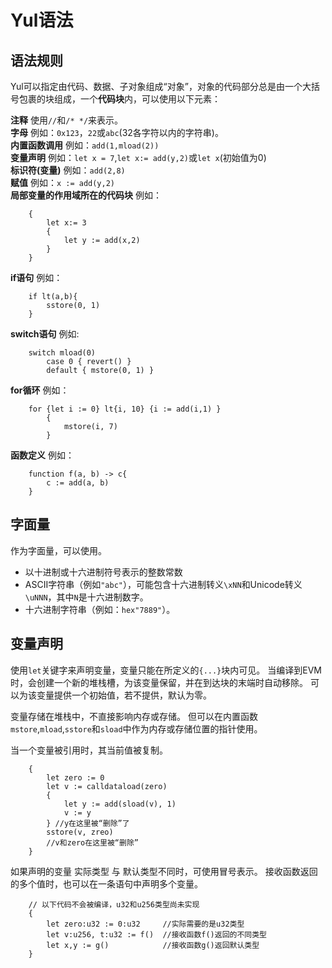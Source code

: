 Yul语法
==========

语法规则
----------
Yul可以指定由代码、数据、子对象组成“对象”，对象的代码部分总是由一个大括号包裹的块组成，一个**代码块**内，可以使用以下元素：

**注释** 使用``//``和``/* */``来表示。  
**字母** 例如：``0x123``，``22``或``abc``(32各字符以内的字符串)。  
**内置函数调用** 例如：``add(1,mload(2))``  
**变量声明** 例如：``let x = 7``,``let x:= add(y,2)``或``let x``(初始值为0)  
**标识符(变量)** 例如：``add(2,8)``  
**赋值** 例如：``x := add(y,2)``  
**局部变量的作用域所在的代码块** 例如：
```
    {
        let x:= 3 
        {
            let y := add(x,2)
        }
    }
```
**if语句** 例如：
```
    if lt(a,b){ 
        sstore(0, 1) 
    }    
```
**switch语句** 例如:
```
    switch mload(0)
        case 0 { revert() }
        default { mstore(0, 1) }
```
**for循环** 例如：
```
    for {let i := 0} lt{i, 10} {i := add(i,1) }
        {
            mstore(i, 7)
        }
```
**函数定义** 例如：
```
    function f(a, b) -> c{
        c := add(a, b)
    }
```

字面量
----------

作为字面量，可以使用。

- 以十进制或十六进制符号表示的整数常数
- ASCII字符串（例如``"abc"``），可能包含十六进制转义``\xNN``和Unicode转义``\uNNN``，其中``N``是十六进制数字。
- 十六进制字符串（例如：``hex"7889"``）。

变量声明
----------

使用``let``关键字来声明变量，变量只能在所定义的``{...}``块内可见。
当编译到EVM时，会创建一个新的堆栈槽，为该变量保留，并在到达块的末端时自动移除。
可以为该变量提供一个初始值，若不提供，默认为零。

变量存储在堆栈中，不直接影响内存或存储。
但可以在内置函数``mstore``,``mload``,``sstore``和``sload``中作为内存或存储位置的指针使用。

当一个变量被引用时，其当前值被复制。
```
    {
        let zero := 0
        let v := calldataload(zero)
        {
            let y := add(sload(v), 1)
            v := y
        } //y在这里被“删除”了
        sstore(v, zreo)
        //v和zero在这里被“删除”
    }
```

如果声明的变量 实际类型 与 默认类型不同时，可使用冒号表示。
接收函数返回的多个值时，也可以在一条语句中声明多个变量。
```
    // 以下代码不会被编译，u32和u256类型尚未实现
    {
        let zero:u32 := 0:u32     //实际需要的是u32类型 
        let v:u256, t:u32 := f()  //接收函数f()返回的不同类型
        let x,y := g()            //接收函数g()返回默认类型
    }
```